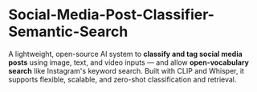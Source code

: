 # Social-Media-Post-Classifier-Semantic-Search
A lightweight, open-source AI system to **classify and tag social media posts** using image, text, and video inputs — and allow **open-vocabulary search** like Instagram's keyword search.  Built with CLIP and Whisper, it supports flexible, scalable, and zero-shot classification and retrieval.
